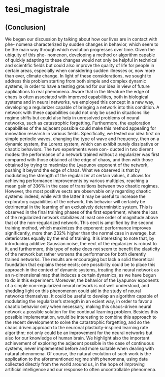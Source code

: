 # tesi_magistrale 
## (Conclusion)
We began our discussion by talking about how our lives are in contact with phe-
nomena characterized by sudden changes in behavior, which seem to be the main
way through which evolution progresses over time. Given the ubiquity of this phe-
nomenon, developing a method or algorithm capable of quickly adapting to these
changes would not only be helpful in technical and scientific fields but could also
improve the quality of life for people in certain areas, especially when considering
sudden illnesses or, now more than ever, climate change.
In light of these considerations, we sought to address this problem starting from
both simple and complex dynamic systems, in order to have a testing ground for our
idea in view of future applications to real phenomena. Aware that in the literature
the edge of chaos is often associated with improved capabilities, both in biological
systems and in neural networks, we employed this concept in a new way, developing
a regularizer capable of bringing a network into this condition. A network with
these capabilities could not only be used in situations like regime shifts but could
also help in unresolved problems of neural networks, such as catastrophic forgetting.
Furthermore, the exploration capabilities of the adjacent possible could make this
method appealing for innovation research in various fields.
Specifically, we tested our idea first on simple periodic waves, changing the type
of wave and frequency, then on a dynamic system, the Lorenz system, which can
exhibit purely dissipative or chaotic behaviors. The two experiments were con-
ducted in two di erent modes: the performance of a network trained without a
regularizer was first compared with those obtained at the edge of chaos, and then
with those obtained by trying to maximize the Lyapunov exponent of the network,
pushing it beyond the edge of chaos. What we observed is that by modulating the
strength of the regularizer at certain values, it allows for achieving performance
improvements by various multiples, reaching a mean gain of 336% in the case of
transitions between two chaotic regimes. However, the most positive e ects are
observable only regarding chaotic systems: indeed, while with the latter it may be
useful to increase the exploratory capabilities of the network, this behavior will
certainly be detrimental in the learning of an exclusively deterministic system. This
is observed in the final training phases of the first experiment, where the loss of
the regularized network stabilizes at least one order of magnitude above that of the
non-regularized network. This e ect is amplified by the second training method,
which maximizes the exponent: performance improves significantly, more than 232%
higher than the normal case in average, but deteriorates equally by the end of training.
It is interesting to note that, by introducing additive Gaussian noise, the e ect of
the regularizer is robust to it, and furthermore, this type of noise does not seem to
benefit the elasticity of the network but rather worsens the performance for both
di erently trained networks.
The results are encouraging but lack a solid theoretical foundation that explains
these e ects; one possibility could be to place this approach in the context of dynamic
systems, treating the neural network as an n-dimensional map that induces a certain
dynamics, as we have begun to do in this experiment. Moreover, the behavior of
the Lyapunov exponents of a simple non-regularized neural network is not well
understood, and shedding light on this phenomenon could aid in the study of neural
networks themselves.
It could be useful to develop an algorithm capable of modulating the regularizer’s
strength in an e cient way, in order to favor a chaotic behavior only when necessary,
making this chaos-driven neural network a possible solution for the continual learning
problem.
Besides this possible implementation, would be interesting to combine this approach
to the recent development to solve the catastrophic forgetting, and so the chaos
driven approach to the neuronal plasticity-inspired learning rate algorithm; not only
could be an improvement for the neural networks but also for our knowledge of
human brain.
We highlight also the important achievement of exploring the adjacent possible in
the case of continuous systems, never implemented before and more suitable when
dealing with natural phenomena. Of course, the natural evolution of such work is
the application to the aforementioned regime shift phenomena, using data collected
directly from the world around us, in the hope of improving artificial intelligence
and our response to often uncontrollable phenomena.
